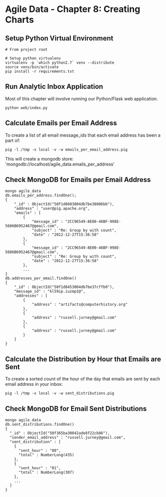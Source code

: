 Agile Data - Chapter 8: Creating Charts
===============================================================

## Setup Python Virtual Environment ##

```
# From project root

# Setup python virtualenv
virtualenv -p `which python2.7` venv --distribute
source venv/bin/activate
pip install -r requirements.txt
```

## Run Analytic Inbox Application ##

Most of this chapter will involve running our Python/Flask web application.

```
python web/index.py
```

## Calculate Emails per Email Address ##

To create a list of all email message_ids that each email address has been a part of:
```
pig -l /tmp -x local -v -w emails_per_email_address.pig
```

This will create a mongodb store: 'mongodb://localhost/agile_data.emails_per_address'

## Check MongoDB for Emails per Email Address ##

```
mongo agile_data
db.emails_per_address.findOne();
{
	"_id" : ObjectId("50f1d8603004db7be38006bb"),
	"address" : "user@pig.apache.org",
	"emails" : [
		{
			"message_id" : "2CC96549-8E00-46BF-998E-5606B6952467@gmail.com",
			"subject" : "Re: Group by with count",
			"date" : "2012-12-27T15:36:58"
		},
		{
			"message_id" : "2CC96549-8E00-46BF-998E-5606B6952467@gmail.com",
			"subject" : "Re: Group by with count",
			"date" : "2012-12-27T15:36:58"
		},
		...
}
db.addresses_per_email.findOne()
{
	"_id" : ObjectId("50f1d8453004db7be37cffb0"),
	"message_id" : "kl59ip.iuzmp1@",
	"addresses" : [
		{
			"address" : "artifacts@computerhistory.org"
		},
		{
			"address" : "russell.jurney@gmail.com"
		},
		{
			"address" : "russell.jurney@gmail.com"
		}
	]
}
```
## Calculate the Distribution by Hour that Emails are Sent ##

To create a sorted count of the hour of the day that emails are sent by each email address in your inbox:
```
pig -l /tmp -x local -v -w sent_distributions.pig
```

## Check MongoDB for Email Sent Distributions ##

```
mongo agile_data
db.sent_distributions.findOne()
{
  "_id" : ObjectId("50f365ba30042ade8f22cb86"),
  "sender_email_address" : "russell.jurney@gmail.com",
  "sent_distribution" : [
    {
      "sent_hour" : "00",
      "total" : NumberLong(435)
    },
    {
      "sent_hour" : "01",
      "total" : NumberLong(307)
    },
    ...
  ]
}
```
